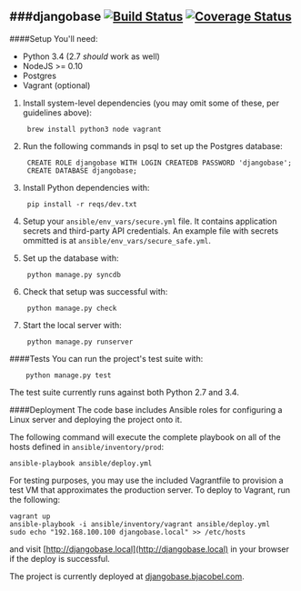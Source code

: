 ###djangobase
[![Build Status](https://img.shields.io/travis/bjacobel/django-base/master.svg?style=flat)](https://travis-ci.org/bjacobel/django-base) [![Coverage Status](https://img.shields.io/coveralls/bjacobel/django-base/master.svg?style=flat)](https://coveralls.io/r/bjacobel/django-base?branch=master)
---


####Setup
You'll need:

- Python 3.4 (2.7 *should* work as well)
- NodeJS >= 0.10
- Postgres
- Vagrant (optional)


1. Install system-level dependencies (you may omit some of these, per guidelines above):

        brew install python3 node vagrant


2. Run the following commands in psql to set up the Postgres database:

        CREATE ROLE djangobase WITH LOGIN CREATEDB PASSWORD 'djangobase';
        CREATE DATABASE djangobase;

3. Install Python dependencies with:

        pip install -r reqs/dev.txt

4. Setup your `ansible/env_vars/secure.yml` file. It contains application secrets and third-party API credentials. An example file with secrets ommitted is at `ansible/env_vars/secure_safe.yml`.

5. Set up the database with:

        python manage.py syncdb

6. Check that setup was successful with:

        python manage.py check

7. Start the local server with:

        python manage.py runserver

####Tests
You can run the project's test suite with:

        python manage.py test

The test suite currently runs against both Python 2.7 and 3.4.

####Deployment
The code base includes Ansible roles for configuring a Linux server and deploying the project onto it.

The following command will execute the complete playbook on all of the hosts defined in `ansible/inventory/prod`:

    ansible-playbook ansible/deploy.yml

For testing purposes, you may use the included Vagrantfile to provision a test VM that approximates the production server. To deploy to Vagrant, run the following:

    vagrant up
    ansible-playbook -i ansible/inventory/vagrant ansible/deploy.yml
    sudo echo "192.168.100.100 djangobase.local" >> /etc/hosts

and visit [http://djangobase.local](http://djangobase.local) in your browser if the deploy is successful.

The project is currently deployed at [djangobase.bjacobel.com](http://djangobase.bjacobel.com).